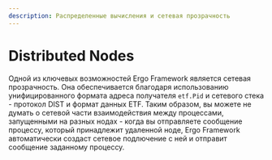 ```yaml
---
description: Распределенные вычисления и сетевая прозрачность
---
```


# Distributed Nodes

Одной из ключевых возможностей Ergo Framework является сетевая прозрачность. Она обеспечивается благодаря использованию унифицированного формата адреса получателя `etf.Pid` и сетевого стека - протокол DIST и формат данных ETF. Таким образом, вы можете не думать о сетевой части взаимодействия между процессами, запущенными на разных нодах - когда вы отправляете сообщение процессу, который принадлежит удаленной ноде, Ergo Framework автоматически создаст сетевое подлючение с ней и отправит сообщение заданному процессу.&#x20;
